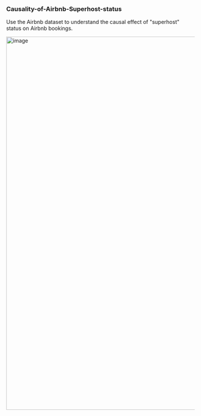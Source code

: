 ### Causality-of-Airbnb-Superhost-status
Use the Airbnb dataset to understand the causal effect of "superhost" status on Airbnb bookings. 

<img width="996" alt="image" src="https://github.com/hchitnen/Causality-of-Airbnb-Superhost-status/assets/148294077/76054b67-42ef-415c-89f4-4ef5793cb4b4">
